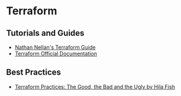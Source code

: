 # Terraform


## Tutorials and Guides
- [Nathan Nellan's Terraform Guide](https://github.com/nnellans/terraform-guide)
- [Terraform Official Documentation](https://developer.hashicorp.com/terraform/docs)

## Best Practices
- [Terraform Practices: The Good, the Bad and the Ugly by Hila Fish](https://www.youtube.com/watch?v=xGYPbrbHBls)